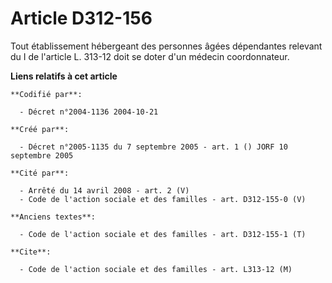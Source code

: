 # Article D312-156

Tout établissement hébergeant des personnes âgées dépendantes relevant du I de l'article L. 313-12 doit se doter d'un médecin
coordonnateur.

**Liens relatifs à cet article**

	**Codifié par**:

	  - Décret n°2004-1136 2004-10-21

	**Créé par**:

	  - Décret n°2005-1135 du 7 septembre 2005 - art. 1 () JORF 10 septembre 2005

	**Cité par**:

	  - Arrêté du 14 avril 2008 - art. 2 (V)
	  - Code de l'action sociale et des familles - art. D312-155-0 (V)

	**Anciens textes**:

	  - Code de l'action sociale et des familles - art. D312-155-1 (T)

	**Cite**:

	  - Code de l'action sociale et des familles - art. L313-12 (M)
